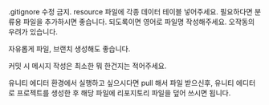 .gitignore 수정 금지.
resource 파일에 각종 데이터 테이블 넣어주세요. 필요하다면 분류용 파일을 추가하시면 좋습니다.
되도록이면 영어로 파일명 작성해주세요. 오작동의 우려가 있습니다.

자유롭게 파일, 브랜치 생성해도 좋습니다.

커밋 시 메시지 작성은 최소한 뭐 한건지는 적어주세요.

유니티 에디터 환경에서 실행하고 싶으시다면 pull 해서 파일 받으신후, 유니티 에디터로 프로젝트를 생성한 후 해당 파일에 리포지토리 파일을 덮어 쓰시면 됩니다.
